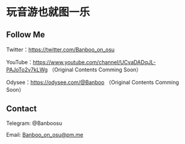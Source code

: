 # 玩音游也就图一乐

## Follow Me

Twitter：https://twitter.com/Banboo_on_osu

YouTube：https://www.youtube.com/channel/UCvaDADqJL-PAJoTo2v7kLWg （Original Contents Comming Soon）

Odysee：https://odysee.com/@Banboo （Original Contents Comming Soon）

## Contact

Telegram: @Banboosu

Email: Banboo_on_osu@pm.me
